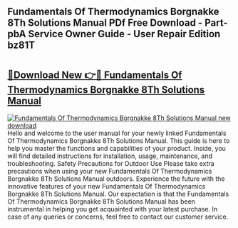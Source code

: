 ## Fundamentals Of Thermodynamics Borgnakke 8Th Solutions Manual PDf Free Download - Part-pbA Service Owner Guide - User Repair Edition bz81T

# <h2><a href="http://bc46834.oget.top/?id=Fundamentals+Of+Thermodynamics+Borgnakke+8Th+Solutions+Manual">🔗Download New 👉🔴 Fundamentals Of Thermodynamics Borgnakke 8Th Solutions Manual</a></h2>

[![Fundamentals Of Thermodynamics Borgnakke 8Th Solutions Manual new download](https://i.imgur.com/5g1atiW.png)](http://bc46834.oget.top/?id=Fundamentals+Of+Thermodynamics+Borgnakke+8Th+Solutions+Manual)
Hello and welcome to the user manual for your newly linked Fundamentals Of Thermodynamics Borgnakke 8Th Solutions Manual. This guide is here to help you master the functions and capabilities of your product. Inside, you will find detailed instructions for installation, usage, maintenance, and troubleshooting. Safety Precautions for Outdoor Use Please take extra precautions when using your new Fundamentals Of Thermodynamics Borgnakke 8Th Solutions Manual outdoors. Experience the future with the innovative features of your new Fundamentals Of Thermodynamics Borgnakke 8Th Solutions Manual. Our expectation is that the Fundamentals Of Thermodynamics Borgnakke 8Th Solutions Manual has been instrumental in helping you get acquainted with your latest purchase. In case of any queries or concerns, feel free to contact our customer service.
